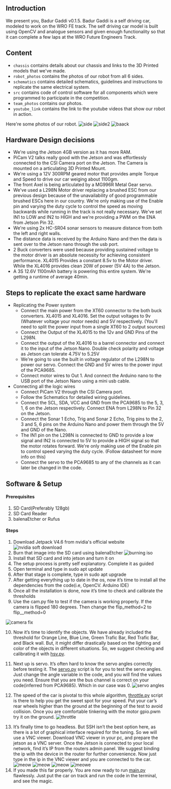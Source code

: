 ## Introduction

We present you, Badur Gaddi v0.1.5. Badur Gaddi is a self driving car, modeled to work on the WRO FE track. The self driving car model is built using OpenCV and analogue sensors and given enough functionality so that it can complete a few laps at the WRO Future Engineers Track.


## Content

* `chassis` contains details about our chassis and links to the 3D Printed models that we've made.
* `robot_photos` contains the photos of our robot from all 6 sides.
* `schematics` contains detailed schematics, guidelines and instructions to replicate the same electrical system.
* `src` contains code of control software for all components which were programmed to participate in the competition.
* `team_photos` contains our photos.
* `youtube_link` contains the link to the youtube videos that show our robot in action.

Here're some photos of our robot.
![side](https://github.com/tausif-sama/Bangladesh_Team-Prodigy/blob/main/others/gaming1.jpg)
![side2](https://github.com/tausif-sama/Bangladesh_Team-Prodigy/blob/main/others/gaming2.jpg)
![baack](https://github.com/tausif-sama/Bangladesh_Team-Prodigy/blob/main/others/pasa.jpg)


## Hardware Design decisions

- We're using the Jetson 4GB version as it has more RAM.
- PiCam V2 talks really good with the Jetson and was effortlessly connected to the CSI Camera port on the Jetson. The Camera is mounted on a articulating 3D Printed Mount.
- We're using a 12V 300RPM geared motor that provides ample Torque and Speed to drive our car weiging about 1100gm.
- The front Axel is being articulated by a MG996R Metal Gear servo.
- We've used a L298N Motor driver replacing a brushed ESC from our previous design because of the unavailability of good programmable brushed ESCs here in our country. We're only making use of the Enable pin and varying the duty cycle to control the speed as moving backwards while running in the track is not really necessary. We've set IN1 to LOW and IN2 to HIGH and we're providing a PWM on the ENA from Jetson Pin 32.
- We're using 2x HC-SR04 sonar sensors to measure distance from both the left and right walls.
- The distance data is received by the Arduino Nano and then the data is sent over to the Jetson nano through the usb port.
- 2 Buck converters were used because providing sustained voltage to the motor driver is an absolute necessity for achieving consistent performance. XL4015 Provides a constant 8.5v to the Motor driver. While the XL4016 provides clean 20W of power (5V 4A) to the Jetson.
- A 3S 12.6V 1100mAh battery is powering this entire system. We're getting a runtime of average 40min.

## Steps to replicate the exact same hardware

+  Replicating the Power system
    - Connect the main power from the XT60 connector to the both buck converters. XL4015 and XL4016. Set the output voltages to 9v (Whatever voltage your motor needs) and 5V respectively. (You'll need to split the power input from a single XT60 to 2 output sources)
    - Connect the Output of the XL4015 to the 12v and GND Pins of the L298N.
    - Connect the output of the XL4016 to a barrel connector and connect it to the input of the Jetson Nano. Double check polarity and voltage as Jetson can tolerate 4.75V to 5.25V
    - We're going to use the built in voltage regulator of the L298N to power our servo. Connect the GND and 5V wires to the power input of the PCA9685.
    - Connect motor wires to Out 1. And connect the Arduino nano to the USB port of the Jetson Nano using a mini usb cable.
+  Connecting all the logic wires
    - Connect PiCam V2 through the CSI Camera port.
    - Follow the Schematics for detailed wiring guidelines.
    - Connect the SCL, SDA, VCC and GND from the PCA9685 to the 5, 3, 1, 6 on the Jetson respectively. Connect ENA from L298N to Pin 32 on the Jetson.
    - Connect the Sonar 1 Echo, Trig and Sonar 2 Echo, Trig pins to the 2, 3 and 5, 6 pins on the Arduino Nano and power them through the 5V and GND of the Nano.
    - The IN1 pin on the L298N is connected to GND to provide a low signal and IN2 is connected to 5V to provide a HIGH signal so that the motor rotates forward. We're only making use of the Enable pin to control speed varying the duty cycle. (Follow datasheet for more info on this)
    - Connect the servo to the PCA9685 to any of the channels as it can later be changed in the code.


## Software & Setup

#### Prerequisites

1. SD Card(Preferably 128gb)
2. SD Card Reader
3. balenaEtcher or Rufus

#### Steps

1. Download Jetpack V4.6 from nvidia's official website
 ![nvidia soft download](https://github.com/tausif-sama/Bangladesh_Team-Prodigy/blob/main/others/1.PNG)
2. Burn that image into the SD card using balenaEtcher
 ![burning iso](https://github.com/tausif-sama/Bangladesh_Team-Prodigy/blob/main/others/2a.PNG)
3. Install that SD card and into jetson and turn it on
4. The setup process is pretty self explanatory. Complete it as guided
5. Open terminal and type in sudo apt update
6. After that stage is complete, type in sudo apt upgrade
7. After getting everything up to date in the os, now it’s time to install all the dependencies from the code(i.e, OpenCV. Arduino IDE)
8. Once all the installation is done, now it’s time to check and calibrate the thresholds
9. Use the cam.py file to test if the camera is working properly. If the camera is flipped 180 degrees. Then change the flip_method=2 to flip__method=0

![camera fix](https://github.com/tausif-sama/Bangladesh_Team-Prodigy/blob/main/others/9.PNG)

10. Now it’s time to identify the objects. We have already included the threshold for Orange Line, Blue Line, Green Trafic Bar, Red Trafic Bar, and Black wall. But, it might differ drastically based on the lighting and color of the objects in different situations. So, we suggest checking and calibrating it with [hsv.py].
 
[hsv.py]: https://github.com/tausif-sama/Bangladesh_Team-Prodigy/blob/main/src/hsv.py

11. Next up is servo. It’s often hard to know the servo angles correctly before testing it. The  [servo.py] script is for you to test the servo angles. Just change the angle variable in the code, and you will find the values you need. Ensure that you are the bus channel is correct on your code(inferred from PCA9685). Which in our case was 0.
![servo angles](https://github.com/tausif-sama/Bangladesh_Team-Prodigy/blob/main/others/11.PNG)

[servo.py]: https://github.com/tausif-sama/Bangladesh_Team-Prodigy/blob/main/src/servo.py

12. The speed of the car is pivotal to this whole algorithm, [throttle.py] script is there to help you get the sweet spot for your speed. Put your car’s rear wheels higher than the ground at the beginning of the test to avoid collision. Once you are comfortable tinkering with the motor gpio.pwm try it on the ground.
![throttle](https://github.com/tausif-sama/Bangladesh_Team-Prodigy/blob/main/others/12.PNG)

[throttle.py]: https://github.com/tausif-sama/Bangladesh_Team-Prodigy/blob/main/src/throttle.py

13. It’s finally time to go headless. But SSH isn’t the best option here, as there is a lot of graphical interface required for the tuning. So we will use a VNC viewer. Download VNC viewer in your pc, and prepare the jetson as a VNC server. Once the Jetson is connected to your local network, find it’s IP from the routers admin panel. We suggest binding the ip with the device in the router for further convenience. Now just type in the ip in the VNC viewer and you are connected to the car.
![meow](https://github.com/tausif-sama/Bangladesh_Team-Prodigy/blob/main/others/13aa.PNG)
![meow](https://github.com/tausif-sama/Bangladesh_Team-Prodigy/blob/main/others/13c.PNG)
![meow](https://github.com/tausif-sama/Bangladesh_Team-Prodigy/blob/main/others/13d.PNG)
![meowe](https://github.com/tausif-sama/Bangladesh_Team-Prodigy/blob/main/others/13e.PNG)
14. If you made this far properly. You are now ready to run [main.py] flawlessly. Just put the car on track and run the code in the terminal, and see the magic. 

[main.py]: https://github.com/tausif-sama/Bangladesh_Team-Prodigy/blob/main/src/main.py

